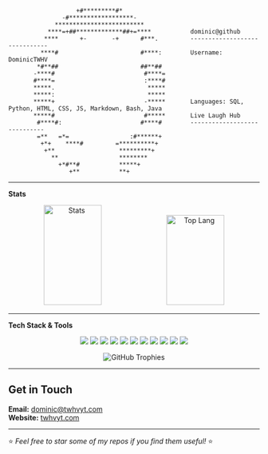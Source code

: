 
```
                   +#*********#*                   
               -#******************-               
             *************************             
           ****=+##*************##+=****           dominic@github
          ****      +-       -+      #***.         ------------------------------
         ****#                       #****:        Username: DominicTWHV
        *#**##                       ##**##        
       -****#                         #****=       
       #****=                         :****#       
       *****.                          *****       
       *****:                          *****       
       *****+                         -*****       Languages: SQL, Python, HTML, CSS, JS, Markdown, Bash, Java
       *****#                         #*****       Live Laugh Hub
        #****#:                      #****#        -----------------------------
        =**   =*=                 :#******+        
         +*+    ****#         =**********+         
          +**                  *********+          
            **                 ********            
              +*#**#           *****+              
                 +**           **+             
```

---

**Stats**
<p align="center">
  <img src="https://github-readme-stats.vercel.app/api?username=DominicTWHV&show_icons=true&theme=tokyonight" alt="Stats" width="48%" height="200px"/>
  <img src="https://github-readme-stats.vercel.app/api/top-langs/?username=DominicTWHV&layout=compact&theme=tokyonight" alt="Top Lang" width="48%" height="180px"/>
</p>

---

**Tech Stack & Tools**
<p align="center">
  <img src="https://img.shields.io/badge/Code-Python-blue?style=for-the-badge&logo=python&logoColor=white" />
  <img src="https://img.shields.io/badge/Code-Java-orange?style=for-the-badge&logo=java&logoColor=white" />
  <img src="https://img.shields.io/badge/Code-JavaScript-yellow?style=for-the-badge&logo=javascript&logoColor=white" />
  <img src="https://img.shields.io/badge/Code-HTML5-red?style=for-the-badge&logo=html5&logoColor=white" />
  <img src="https://img.shields.io/badge/Code-CSS3-blue?style=for-the-badge&logo=css3&logoColor=white" />
  <img src="https://img.shields.io/badge/Code-Bash-4EAA25?style=for-the-badge&logo=gnu-bash&logoColor=white" />
  <img src="https://img.shields.io/badge/Database-SQL-4DB33D?style=for-the-badge&logo=mysql&logoColor=white" />
  <img src="https://img.shields.io/badge/Tools-Git-red?style=for-the-badge&logo=git&logoColor=white" />
  <img src="https://img.shields.io/badge/Tools-Markdown-black?style=for-the-badge&logo=markdown&logoColor=white" />
  <img src="https://img.shields.io/badge/OS-Linux-black?style=for-the-badge&logo=linux&logoColor=white" />
  <img src="https://img.shields.io/badge/OS-Windows-0078D6?style=for-the-badge&logo=windows&logoColor=white" />
</p>

<p align="center">
  <img src="https://github-profile-trophy.vercel.app/?username=DominicTWHV&theme=tokyonight&row=1&column=7" alt="GitHub Trophies" />
</p>


---

## Get in Touch  
**Email:** dominic@twhvyt.com  
**Website:** [twhvyt.com](https://twhvyt.com)  

---

⭐️ _Feel free to star some of my repos if you find them useful!_ ⭐️
